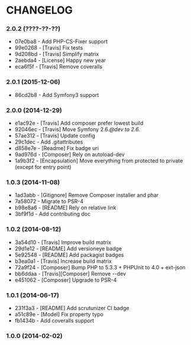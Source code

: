 # CHANGELOG

### 2.0.2 (????-??-??)

 * 07e0ba8 - Add PHP-CS-Fixer support
 * 99e0268 - [Travis] Fix tests
 * 9d208bd - [Travis] Simplify matrix
 * 2aebda4 - [License] Happy new year
 * eca6f5f - [Travis] Remove coveralls

### 2.0.1 (2015-12-06)

 * 86cd2b8 - Add Symfony3 support
 
### 2.0.0 (2014-12-29)

 * e1ac92e - [Travis] Add composer prefer lowest build
 * 92046ec - [Travis] Move Symfony 2.6.*@dev to 2.6.*
 * 57ae312 - [Travis] Update config
 * 29c1dec - Add .gitattributes
 * d858e7e - [Readme] Fix badge uri
 * 9ad976d - [Composer] Rely on autoload-dev
 * 1a9b3f2 - [Encapsulation] Move everything from protected to private (except for entry point)

### 1.0.3 (2014-11-08)

 * 1ad3abb - [Gitignore] Remove Composer installer and phar
 * 7a58072 - Migrate to PSR-4
 * b98e8a6 - [README] Rely on relative link
 * 3bf9f1d - Add contributing doc

### 1.0.2 (2014-08-12)

 * 3a54d10 - [Travis] Improve build matrix
 * 29d1e12 - [README] Add versioneye badge
 * 5e92548 - [README] Add packagist badges
 * b3ea0a1 - [Travis] Increase build matrix
 * 72a9f24 - [Composer] Bump PHP to 5.3.3 + PHPUnit to 4.0 + ext-json
 * bb6ddaa - [Travis][Composer] Remove --dev
 * e451062 - [Composer] Upgrade to PSR-4

### 1.0.1 (2014-06-17)

 * 231f3a3 - [README] Add scrutunizer CI badge
 * a51c89e - [Model] Fix property typo
 * fb1434b - Add coveralls support

### 1.0.0 (2014-02-02)
